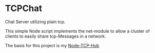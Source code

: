 # TCPChat
Chat Server utilizing plain tcp.

This simple Node script implements the net-module to allow a cluster of clients to easily share tcp-Messages in a network.

The basis for this project is my [Node-TCP-Hub](https://github.com/DapfiDuck/Node-TCP-Hub)
